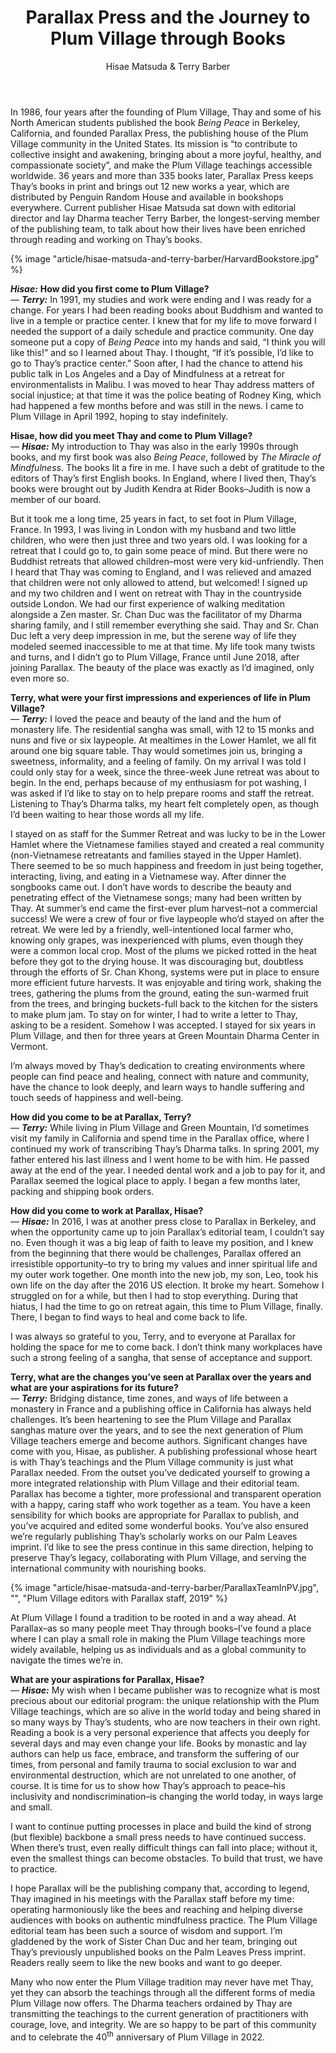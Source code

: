 ﻿---
title: Parallax Press and the Journey to Plum Village through Books
author: Hisae Matsuda & Terry Barber
---

<p class="editors-preface">In 1986, four years after the founding of Plum Village, Thay and some of his North American students published the book <i>Being Peace</i> in Berkeley, California, and founded Parallax Press, the publishing house of the Plum Village community in the United States. Its mission is “to contribute to collective insight and awakening, bringing about a more joyful, healthy, and compassionate society”, and make the Plum Village teachings accessible worldwide. 36 years and more than 335 books later, Parallax Press keeps Thay’s books in print and brings out 12 new works a year, which are distributed by Penguin Random House and available in bookshops everywhere. Current publisher Hisae Matsuda sat down with editorial director and lay Dharma teacher Terry Barber, the longest-serving member of the publishing team, to talk about how their lives have been enriched through reading and working on Thay’s books.</p>

{% image "article/hisae-matsuda-and-terry-barber/HarvardBookstore.jpg" %}

***Hisae:*** **How did you first come to Plum Village?**  
— ***Terry:*** In 1991, my studies and work were ending and I was ready for a change. For years I had been reading books about Buddhism and wanted to live in a temple or practice center. I knew that for my life to move forward I needed the support of a daily schedule and practice community. One day someone put a copy of *Being Peace* into my hands and said, “I think you will like this!” and so I learned about Thay. I thought, “If it’s possible, I’d like to go to Thay’s practice center.” Soon after, I had the chance to attend his public talk in Los Angeles and a Day of Mindfulness at a retreat for environmentalists in Malibu. I was moved to hear Thay address matters of social injustice; at that time it was the police beating of Rodney King, which had happened a few months before and was still in the news. I came to Plum Village in April 1992, hoping to stay indefinitely.

**Hisae, how did you meet Thay and come to Plum Village?**  
— ***Hisae:*** My introduction to Thay was also in the early 1990s through books, and my first book was also *Being Peace*, followed by *The Miracle of Mindfulness*. The books lit a fire in me. I have such a debt of gratitude to the editors of Thay’s first English books. In England, where I lived then, Thay’s books were brought out by Judith Kendra at Rider Books–Judith is now a member of our board. 

But it took me a long time, 25 years in fact, to set foot in Plum Village, France. In 1993, I was living in London with my husband and two little children, who were then just three and two years old. I was looking for a retreat that I could go to, to gain some peace of mind. But there were no Buddhist retreats that allowed children–most were very kid-unfriendly. Then I heard that Thay was coming to England, and I was relieved and amazed that children were not only allowed to attend, but welcomed! I signed up and my two children and I went on retreat with Thay in the countryside outside London. We had our first experience of walking meditation alongside a Zen master. Sr. Chan Duc was the facilitator of my Dharma sharing family, and I still remember everything she said. Thay and Sr. Chan Duc left a very deep impression in me, but the serene way of life they modeled seemed inaccessible to me at that time. My life took many twists and turns, and I didn’t go to Plum Village, France until June 2018, after joining Parallax. The beauty of the place was exactly as I’d imagined, only even more so.

**Terry, what were your first impressions and experiences of life in Plum Village?**  
— ***Terry:*** I loved the peace and beauty of the land and the hum of monastery life. The residential sangha was small, with 12 to 15 monks and nuns and five or six laypeople. At mealtimes in the Lower Hamlet, we all fit around one big square table. Thay would sometimes join us, bringing a sweetness, informality, and a feeling of family. On my arrival I was told I could only stay for a week, since the three-week June retreat was about to begin. In the end, perhaps because of my enthusiasm for pot washing, I was asked if I’d like to stay on to help prepare rooms and staff the retreat. Listening to Thay’s Dharma talks, my heart felt completely open, as though I’d been waiting to hear those words all my life. 

I stayed on as staff for the Summer Retreat and was lucky to be in the Lower Hamlet where the Vietnamese families stayed and created a real community (non-Vietnamese retreatants and families stayed in the Upper Hamlet). There seemed to be so much happiness and freedom in just being together, interacting, living, and eating in a Vietnamese way. After dinner the songbooks came out. I don’t have words to describe the beauty and penetrating effect of the Vietnamese songs; many had been written by Thay. At summer’s end came the first-ever plum harvest–not a commercial success! We were a crew of four or five laypeople who’d stayed on after the retreat. We were led by a friendly, well-intentioned local farmer who, knowing only grapes, was inexperienced with plums, even though they were a common local crop. Most of the plums we picked rotted in the heat before they got to the drying house. It was discouraging but, doubtless through the efforts of Sr. Chan Khong, systems were put in place to ensure more efficient future harvests. It was enjoyable and tiring work, shaking the trees, gathering the plums from the ground, eating the sun-warmed fruit from the trees, and bringing buckets-full back to the kitchen for the sisters to make plum jam. To stay on for winter, I had to write a letter to Thay, asking to be a resident. Somehow I was accepted. I stayed for six years in Plum Village, and then for three years at Green Mountain Dharma Center in Vermont. 

I’m always moved by Thay’s dedication to creating environments where people can find peace and healing, connect with nature and community, have the chance to look deeply, and learn ways to handle suffering and touch seeds of happiness and well-being.

**How did you come to be at Parallax, Terry?**  
— ***Terry:*** While living in Plum Village and Green Mountain, I’d sometimes visit my family in California and spend time in the Parallax office, where I continued my work of transcribing Thay’s Dharma talks. In spring 2001, my father entered his last illness and I went home to be with him. He passed away at the end of the year. I needed dental work and a job to pay for it, and Parallax seemed the logical place to apply. I began a few months later, packing and shipping book orders.

**How did you come to work at Parallax, Hisae?**  
— ***Hisae:*** In 2016, I was at another press close to Parallax in Berkeley, and when the opportunity came up to join Parallax’s editorial team, I couldn’t say no. Even though it was a big leap of faith to leave my position, and I knew from the beginning that there would be challenges, Parallax offered an irresistible opportunity–to try to bring my values and inner spiritual life and my outer work together. One month into the new job, my son, Leo, took his own life on the day after the 2016 US election. It broke my heart. Somehow I struggled on for a while, but then I had to stop everything. During that hiatus, I had the time to go on retreat again, this time to Plum Village, finally. There, I began to find ways to heal and come back to life.

I was always so grateful to you, Terry, and to everyone at Parallax for holding the space for me to come back. I don’t think many workplaces have such a strong feeling of a sangha, that sense of acceptance and support.

**Terry, what are the changes you’ve seen at Parallax over the years and what are your aspirations for its future?**  
— ***Terry:*** Bridging distance, time zones, and ways of life between a monastery in France and a publishing office in California has always held challenges. It’s been heartening to see the Plum Village and Parallax sanghas mature over the years, and to see the next generation of Plum Village teachers emerge and become authors. Significant changes have come with you, Hisae, as publisher. A publishing professional whose heart is with Thay’s teachings and the Plum Village community is just what Parallax needed. From the outset you’ve dedicated yourself to growing a more integrated relationship with Plum Village and their editorial team. Parallax has become a tighter, more professional and transparent operation with a happy, caring staff who work together as a team. You have a keen sensibility for which books are appropriate for Parallax to publish, and you’ve acquired and edited some wonderful books. You’ve also ensured we’re regularly publishing Thay’s scholarly works on our Palm Leaves imprint. I’d like to see the press continue in this same direction, helping to preserve Thay’s legacy, collaborating with Plum Village, and serving the international community with nourishing books. 

{% image "article/hisae-matsuda-and-terry-barber/ParallaxTeamInPV.jpg", "", "Plum Village editors with Parallax staff, 2019" %}

At Plum Village I found a tradition to be rooted in and a way ahead. At Parallax–as so many people meet Thay through books–I’ve found a place where I can play a small role in making the Plum Village teachings more widely available, helping us as individuals and as a global community to navigate the times we’re in.

**What are your aspirations for Parallax, Hisae?**  
— ***Hisae:*** My wish when I became publisher was to recognize what is most precious about our editorial program: the unique relationship with the Plum Village teachings, which are so alive in the world today and being shared in so many ways by Thay’s students, who are now teachers in their own right. Reading a book is a very personal experience that affects you deeply for several days and may even change your life. Books by monastic and lay authors can help us face, embrace, and transform the suffering of our times, from personal and family trauma to social exclusion to war and environmental destruction, which are not unrelated to one another, of course. It is time for us to show how Thay’s approach to peace–his inclusivity and nondiscrimination–is changing the world today, in ways large and small.

I want to continue putting processes in place and build the kind of strong (but flexible) backbone a small press needs to have continued success. When there’s trust, even really difficult things can fall into place; without it, even the smallest things can become obstacles. To build that trust, we have to practice. 

I hope Parallax will be the publishing company that, according to legend, Thay imagined in his meetings with the Parallax staff before my time: operating harmoniously like the bees and reaching and helping diverse audiences with books on authentic mindfulness practice. The Plum Village editorial team has been such a source of wisdom and support. I’m gladdened by the work of Sister Chan Duc and her team, bringing out Thay’s previously unpublished books on the Palm Leaves Press imprint. Readers really seem to like the new books and want to go deeper. 

Many who now enter the Plum Village tradition may never have met Thay, yet they can absorb the teachings through all the different forms of media Plum Village now offers. The Dharma teachers ordained by Thay are transmitting the teachings to the current generation of practitioners with courage, love, and integrity. We are so happy to be part of this community and to celebrate the 40<sup>th</sup> anniversary of Plum Village in 2022.
